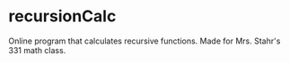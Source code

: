 recursionCalc
=============

Online program that calculates recursive functions. Made for Mrs. Stahr's 331 math class.
